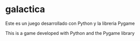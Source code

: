 # galactica

Este es un juego desarrollado con Python y la libreria Pygame

This is a game developed with Python and the Pygame library
